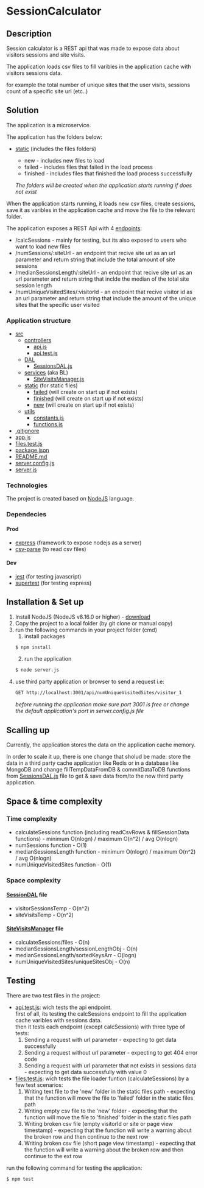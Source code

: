 # SessionCalculator
## Description
Session calculator is a REST api that was made to expose data about visitors sessions and site visits.

The application loads csv files to fill varibles in the application cache with visitors sessions data.

for example the total number of unique sites that the user visits, sessions count of a specific site url (etc..)

## Solution
The application is a microservice.

The application has the folders below:
* [static](./src/static) (includes the files folders)
    * new - includes new files to load 
    * failed - includes files that failed in the load process
    * finished - includes files that finished the load process successfully 

    *The folders will be created when the application starts running if does not exist*

When the application starts running, it loads new csv files, create sessions, save it as varibles in the application cache and move the file to the relevant folder.

The application exposes a REST Api with 4 [endpoints](src/controllers/api.js):
- /calcSessions - mainly for testing, but its also exposed to users who want to load new files
- /numSessions/:siteUrl - an endpoint that recive site url as an url parameter and return string that include the total amount of site sessions
- /medianSessionsLength/:siteUrl - an endpoint that recive site url as an url parameter and return string that inclde the median of the total site session length
- /numUniqueVisitedSites/:visitorId - an endpoint that recive visitor id as an url parameter and return string that include the amount of the unique sites that the specific user visited

### Application structure
 * [src](./src)
   * [controllers](./src/controllers)
        * [api.js](./src/controllers/api.js)
        * [api.test.js](./src/controllers/api.test.js)
   * [DAL](./src/DAL)
        * [SessionsDAL.js](./src/DAL/SessionsDAL.js)
   * [services](./src/services) (aka BL)
        * [SiteVisitsManager.js](./src/services/SiteVisitsManager.js)
   * [static](./src/static) (for static files)
        * [failed](./src/static/failed) (will create on start up if not exists)
        * [finished](./src/static/finished) (will create on start up if not exists)
        * [new](./src/static/new) (will create on start up if not exists)
   * [utils](./src/utils)
        * [constants.js](./src/utils/constants.js)
        * [functions.js](./src/utils/functions.js)
 * [.gitignore](./.gitignore)
 * [app.js](./app.js)
 * [files.test.js](./files.test.js)
 * [package.json](./package.json)
 * [README.md](./README.md)
 * [server.config.js](./server.config.js)
 * [server.js](./server.js)

### Technologies
The project is created based on [NodeJS](https://nodejs.org/en/) language.

### Dependecies
#### Prod
* [express](https://expressjs.com/) (framework to expose nodejs as a server)
* [csv-parse](https://www.npmjs.com/package/csv-parser) (to read csv files)

#### Dev
* [jest](https://jestjs.io/) (for testing javascript)
* [supertest](https://www.npmjs.com/package/supertest) (for testing express)

## Installation & Set up
1. Install NodeJS (NodeJS v8.16.0 or higher) - [download](https://nodejs.org/en/download/)
2. Copy the project to a local folder (by git clone or manual copy)
3. run the following commands in your project folder (cmd)
    1. install packages
    ```bash
    $ npm install
    ```
    2. run the application
    ```bash
    $ node server.js
    ```
4. use third party application or browser to send a request i.e:
    ```bash
    GET http://localhost:3001/api/numUniqueVisitedSites/visitor_1 
    ```
    _before running the application make sure port 3001 is free or change the default application's port in server.config.js file_

## Scalling up
Currently, the application stores the data on the application cache memory.

In order to scale it up, there is one change that sholud be made: store the data in a third party cache application like Redis or in a database like MongoDB and change fillTempDataFromDB & commitDataToDB functions from [SessionsDAL.js](./src/DAL/SessionsDAL.js) file to get & save data from/to the new third party application.

## Space & time complexity
### Time complexity
* calculateSessions function (including readCsvRows & fillSessionData functions) - minimum O(nlogn) / maximum O(n^2) / avg O(nlogn)
* numSessions function - O(1)
* medianSessionsLength function - minimum O(nlogn) / maximum O(n^2) / avg O(nlogn)
* numUniqueVisitedSites function - O(1)

### Space complexity
#### [SessionDAL](./src/DAL/SessionsDAL.js) file
* visitorSessionsTemp - O(n^2)
* siteVisitsTemp - O(n^2)

#### [SiteVisitsManager](./src/services/SiteVisitsManager.js) file
* calculateSessions/files - O(n)
* medianSessionsLength/sessionLengthObj - O(n)
* medianSessionsLength/sortedKeysArr - O(logn)
* numUniqueVisitedSites/uniqueSitesObj - O(n)

## Testing
There are two test files in the project:
- [api.test.js](./src/controllers/api.test.js): wich tests the api endpoint.<br> first of all, its testing the calcSessions endpoint to fill the application cache varibles with sessions data.<br>then it tests each endpoint (except calcSessions) with three type of tests:
    1. Sending a request with url parameter - expecting to get data successfully
    2. Sending a request without url parameter - expecting to get 404 error code
    3. Sending a request with url parameter that not exists in sessions data - expecting to get data successfully with value 0
- [files.test.js](./files.test.js): wich tests the file loader funtion (calculateSessions) by a few test scenarios:
    1. Writing text file to the 'new' folder in the static files path - expecting that the function will move the file to 'failed' folder in the static files path
    2. Writing empty csv file to the 'new' folder - expecting that the function will move the file to 'finished' folder in the static files path
    3. Writing broken csv file (empty visitorId or site or page view timestamp) - expecting that the function will write a warning about the broken row and then continue to the next row
    4. Writing broken csv file (short page view timestamp) - expecting that the function will write a warning about the broken row and then continue to the ext row


run the following command for testing the application:
```bash
$ npm test
```
